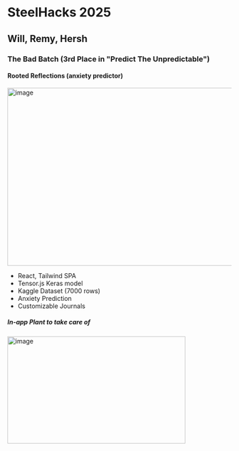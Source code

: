 # SteelHacks 2025
## Will, Remy, Hersh
### The Bad Batch (3rd Place in "Predict The Unpredictable")
#### Rooted Reflections (anxiety predictor)
<img width="805" height="400" alt="image" src="https://github.com/user-attachments/assets/be2d9378-1515-49f3-b610-0e0aff8b51b2" />


- React, Tailwind SPA
- Tensor.js Keras model
- Kaggle Dataset (7000 rows)
- Anxiety Prediction
- Customizable Journals

##### In-app Plant to take care of
<img width="400" height="241" alt="image" src="https://github.com/user-attachments/assets/c7f0713f-98bd-4b07-8f14-9caaf6ed460d" />
